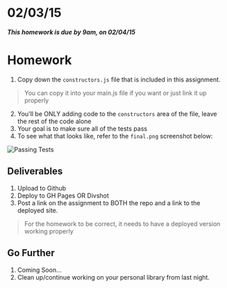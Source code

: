 # 02/03/15

___This homework is due by 9am, on 02/04/15___


# Homework

1. Copy down the `constructors.js` file that is included in this assignment.
  > You can copy it into your main.js file if you want or just link it up properly
2. You'll be ONLY adding code to the `constructors` area of the file, leave the rest of the code alone
3. Your goal is to make sure all of the tests  pass
4. To see what that looks like, refer to the `final.png` screenshot below:

![Passing Tests](https://raw.githubusercontent.com/tiy-atlanta-js/Assignments/master/Assignment%2011/final.png "Passing Tests")

## Deliverables

1. Upload to Github
2. Deploy to GH Pages OR Divshot
3. Post a link on the assignment to BOTH the repo and a link to the deployed site.

> For the homework to be correct, it needs to have a deployed version working properly

## Go Further

1. Coming Soon...
2. Clean up/continue working on your personal library from last night.
